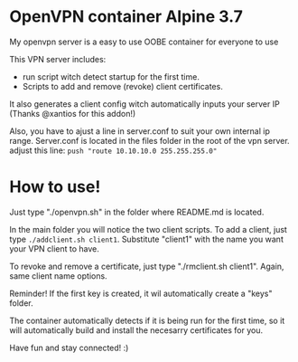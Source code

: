 # OpenVPN container Alpine 3.7

My openvpn server is a easy to use OOBE container for everyone to use

This VPN server includes:

 - run script witch detect startup for the first time.
 - Scripts to add and remove (revoke) client certificates.

It also generates a client config witch automatically inputs your server IP (Thanks @xantios for this addon!)

Also, you have to ajust a line in server.conf to suit your own internal ip range.
Server.conf is located in the files folder in the root of the vpn server.
adjust this line: `push "route 10.10.10.0 255.255.255.0"`

# How to use!

Just type "./openvpn.sh" in the folder where README.md is located.

In the main folder you will notice the two client scripts.
To add a client, just type `./addclient.sh client1`. Substitute "client1" with the name you want your VPN client to have.

To revoke and remove a certificate, just type "./rmclient.sh client1". Again, same client name options.

Reminder! If the first key is created, it wil automatically create a "keys" folder.

The container automatically detects if it is being run for the first time, so it will automatically build and install the necesarry certificates for you.

Have fun and stay connected! :)
